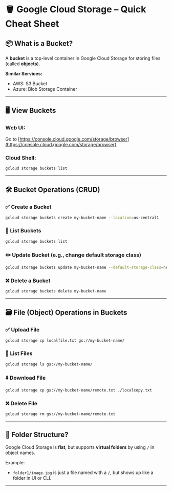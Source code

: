# 🪣 Google Cloud Storage – Quick Cheat Sheet

## 📦 What is a Bucket?
A **bucket** is a top-level container in Google Cloud Storage for storing files (called **objects**).

**Similar Services:**
- AWS: S3 Bucket
- Azure: Blob Storage Container

---

## 🖥️ View Buckets

### Web UI:
Go to [https://console.cloud.google.com/storage/browser](https://console.cloud.google.com/storage/browser)

### Cloud Shell:
```bash
gcloud storage buckets list
```

---

## 🛠️ Bucket Operations (CRUD)

### ✅ Create a Bucket
```bash
gcloud storage buckets create my-bucket-name --location=us-central1
```

### 📄 List Buckets
```bash
gcloud storage buckets list
```

### ✏️ Update Bucket (e.g., change default storage class)
```bash
gcloud storage buckets update my-bucket-name --default-storage-class=nearline
```

### ❌ Delete a Bucket
```bash
gcloud storage buckets delete my-bucket-name
```

---

## 🗃️ File (Object) Operations in Buckets

### ✅ Upload File
```bash
gcloud storage cp localfile.txt gs://my-bucket-name/
```

### 📄 List Files
```bash
gcloud storage ls gs://my-bucket-name/
```

### ⬇️ Download File
```bash
gcloud storage cp gs://my-bucket-name/remote.txt ./localcopy.txt
```

### ❌ Delete File
```bash
gcloud storage rm gs://my-bucket-name/remote.txt
```

---

## 📁 Folder Structure?

Google Cloud Storage is **flat**, but supports **virtual folders** by using `/` in object names.

Example:
- `folder1/image.jpg` is just a file named with a `/`, but shows up like a folder in UI or CLI.

---
